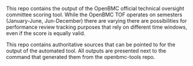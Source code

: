 This repo contains the output of the OpenBMC official technical oversight
committee scoring tool.  While the OpenBMC TOF operates on semesters
(January-June, Jun-December) there are varying there are possibilities for
performance review tracking purposes that rely on different time windows, even
if the score is equally valid.

This repo contains authoritative sources that can be pointed to for the output
of the automated tool.  All outputs are presented next to the command that
generated them from the openbmc-tools repo.
